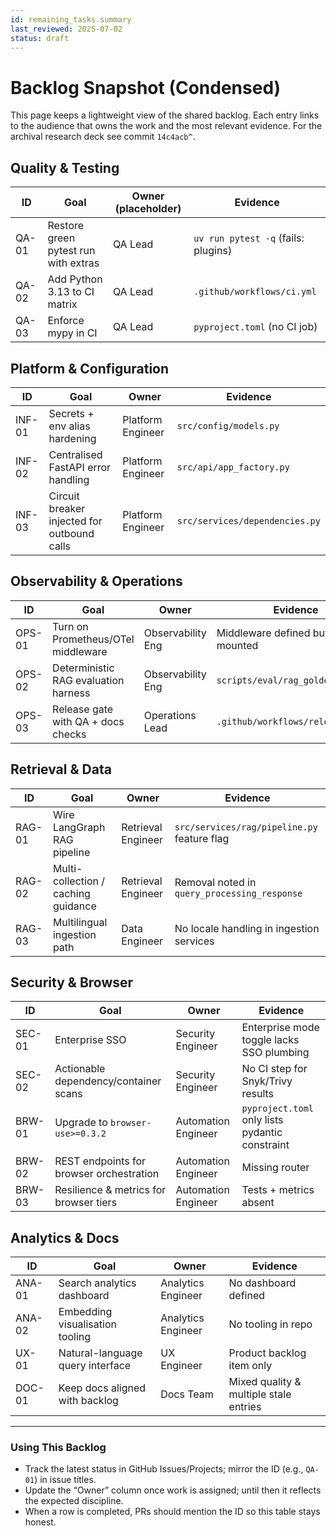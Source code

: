 ```yaml
---
id: remaining_tasks.summary
last_reviewed: 2025-07-02
status: draft
---
```


# Backlog Snapshot (Condensed)

This page keeps a lightweight view of the shared backlog. Each entry links to the audience that
owns the work and the most relevant evidence. For the archival research deck see commit
`14c4acb^`.

## Quality & Testing

| ID    | Goal                                 | Owner (placeholder) | Evidence                             |
| ----- | ------------------------------------ | ------------------- | ------------------------------------ |
| QA-01 | Restore green pytest run with extras | QA Lead             | `uv run pytest -q` (fails: plugins)  |
| QA-02 | Add Python 3.13 to CI matrix         | QA Lead             | `.github/workflows/ci.yml`          |
| QA-03 | Enforce mypy in CI                   | QA Lead             | `pyproject.toml` (no CI job)        |

## Platform & Configuration

| ID    | Goal                                          | Owner              | Evidence                             |
| ----- | --------------------------------------------- | ------------------ | ------------------------------------ |
| INF-01 | Secrets + env alias hardening                | Platform Engineer  | `src/config/models.py`               |
| INF-02 | Centralised FastAPI error handling           | Platform Engineer  | `src/api/app_factory.py`             |
| INF-03 | Circuit breaker injected for outbound calls  | Platform Engineer  | `src/services/dependencies.py`       |

## Observability & Operations

| ID    | Goal                                 | Owner             | Evidence                              |
| ----- | ------------------------------------ | ----------------- | ------------------------------------- |
| OPS-01 | Turn on Prometheus/OTel middleware | Observability Eng | Middleware defined but not mounted    |
| OPS-02 | Deterministic RAG evaluation harness | Observability Eng | `scripts/eval/rag_golden_eval.py`     |
| OPS-03 | Release gate with QA + docs checks | Operations Lead   | `.github/workflows/release.yml`       |

## Retrieval & Data

| ID    | Goal                                   | Owner              | Evidence                                     |
| ----- | -------------------------------------- | ------------------ | -------------------------------------------- |
| RAG-01 | Wire LangGraph RAG pipeline           | Retrieval Engineer | `src/services/rag/pipeline.py` feature flag  |
| RAG-02 | Multi-collection / caching guidance   | Retrieval Engineer | Removal noted in `query_processing_response` |
| RAG-03 | Multilingual ingestion path           | Data Engineer      | No locale handling in ingestion services     |

## Security & Browser

| ID    | Goal                                 | Owner              | Evidence                                         |
| ----- | ------------------------------------ | ------------------ | ------------------------------------------------ |
| SEC-01 | Enterprise SSO                       | Security Engineer  | Enterprise mode toggle lacks SSO plumbing       |
| SEC-02 | Actionable dependency/container scans | Security Engineer | No CI step for Snyk/Trivy results               |
| BRW-01 | Upgrade to `browser-use>=0.3.2`      | Automation Engineer| `pyproject.toml` only lists pydantic constraint |
| BRW-02 | REST endpoints for browser orchestration | Automation Engineer | Missing router                                 |
| BRW-03 | Resilience & metrics for browser tiers | Automation Engineer | Tests + metrics absent                          |

## Analytics & Docs

| ID     | Goal                             | Owner              | Evidence                                 |
| ------ | -------------------------------- | ------------------ | ---------------------------------------- |
| ANA-01 | Search analytics dashboard       | Analytics Engineer | No dashboard defined                     |
| ANA-02 | Embedding visualisation tooling  | Analytics Engineer | No tooling in repo                       |
| UX-01  | Natural-language query interface | UX Engineer        | Product backlog item only                |
| DOC-01 | Keep docs aligned with backlog   | Docs Team          | Mixed quality & multiple stale entries   |

---

### Using This Backlog

- Track the latest status in GitHub Issues/Projects; mirror the ID (e.g., `QA-01`) in issue titles.
- Update the “Owner” column once work is assigned; until then it reflects the expected discipline.
- When a row is completed, PRs should mention the ID so this table stays honest.
